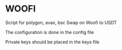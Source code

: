 # WOOFI
Script for polygon, avax, bsc
Swap on Woofi to USDT

The configuration is done in the config file

Private keys should be placed in the keys file

